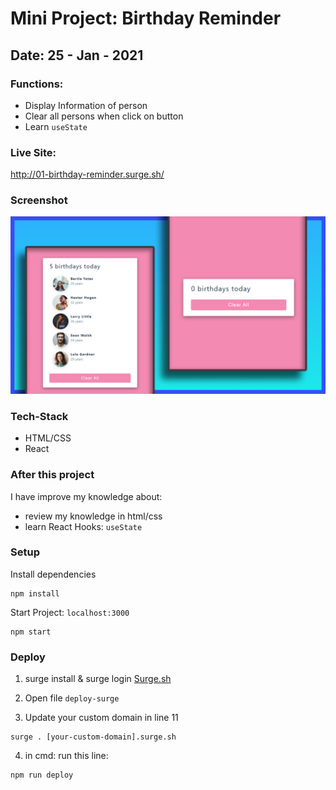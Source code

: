 # Mini Project: Birthday Reminder

## Date: 25 - Jan - 2021

### Functions:

- Display Information of person
- Clear all persons when click on button
- Learn `useState`

### Live Site:

http://01-birthday-reminder.surge.sh/

### Screenshot

<img src="./template-project-img.png" alt="screenshot"/>

### Tech-Stack

- HTML/CSS
- React

### After this project

I have improve my knowledge about:

- review my knowledge in html/css
- learn React Hooks: `useState`

### Setup

Install dependencies

```
npm install
```

Start Project: `localhost:3000`

```
npm start
```

### Deploy

1. surge install & surge login [Surge.sh](https://surge.sh/)

2. Open file `deploy-surge`
3. Update your custom domain in line 11

```
surge . [your-custom-domain].surge.sh
```

4. in cmd: run this line:

```
npm run deploy
```
